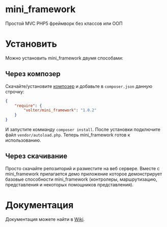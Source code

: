 # mini_framework

Простой MVC PHP5 фреймворк без классов или ООП

# Установить

Можно установить mini_framework двумя способами:

## Через композер

Скачайте/установите [композер](https://getcomposer.org/doc/00-intro.md) и добавьте в `composer.json` данную строчку:

```json
{
    "require": {
        "volter/mini_framework": "1.0.2"
    }
}
```

И запустите комманду `composer install`. После установки подключите файл `vendor/autoload.php`. Теперь mini_framework готов к использованию.

## Через скачивание

Просто скачайте репозиторий и разместите на веб сервере. Вместе с mini_framework прилагается демо приложение которое демонстрирует базовые способности mini_framework (контролеры, маршрутизацию, представления и некоторых помощников представления).

# Документация

Документация можете найти в [Wiki](https://github.com/Volter9/mini_framework/wiki).